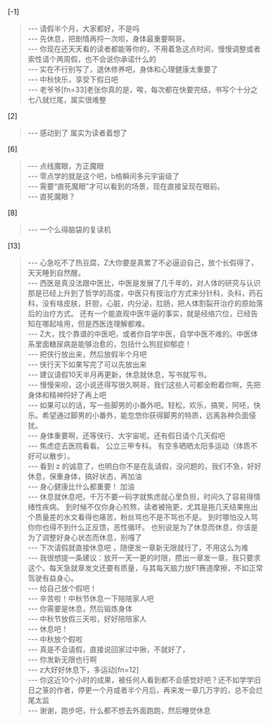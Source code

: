 
[-1] 
>--- 请假半个月，大家都好，不是吗<br>
>--- 先休息，把剧情再捋一次呗，身体最重要啊哥。<br>
>--- 你现在还天天看的读者都能等你的，不用着急这点时间，慢慢调整或者索性请个两周假，也不会说你承诺什么的<br>
>--- 实在不行别写了，退休修养吧，身体和心理健康太重要了<br>
>--- 中秋快乐，享受下假日吧<br>
>--- 老爷爷[fn=33]老张你真的是，唉，每次都在快要完结，书写个十分之七八就烂尾，属实很难整<br>

[2] 
>--- 感动到了  属实为读者着想了<br>

[6] 
>--- 点线魔眼，方正魔眼<br>
>--- 零点学的就是这个吧，b格瞬间多元宇宙级了<br>
>--- 需要“直死魔眼”才可以看到的场景，现在直接呈现在眼前。<br>
>--- 直死魔眼？<br>

[8] 
>--- 一个么得脑袋的复读机<br>

[13] 
>--- 心急吃不了热豆腐，Z大你要是真累了不必逼迫自己，放个长假得了，天天睡到自然醒。<br>
>--- 西医是真没法跟中医比，中医是发展了几千年的，对人体的研究与认识那是已经上升到了哲学的高度，中医只有按治疗方式来分针科，灸科，药石科，没有啥皮肤，肝胆，心脏，内分泌，肛肠，把人体割裂开治疗的原始落后的治疗方式。 还有一个能直观中医牛逼的事实，就是经络穴位，已经告知在哪起啥用，但是西医连理解都难。<br>
>--- Z大，找个靠谱的中医吧，或者你自学中医，自学中医不难的。中医体系里面糖尿病是能够治愈的，包括什么狗屁抑郁症！<br>
>--- 把侠行放出来，然后放假半个月吧<br>
>--- 侠行天下如果写完了可以先放出来<br>
>--- 建议请假10天半月再更新，休息就休息，写书就写书。<br>
>--- 慢慢来呗，这小说还得写很久啊哥，我们这些人可都全盼着你啊，先把身体和精神捋好了再上吧<br>
>--- 如果可以的话，写一些脚男的小番外吧。轻松，欢乐，搞笑，阿呸，快乐。希望通过脚男的小番外，能忽悠你获得脚男的特质，远离各种负面侵扰。<br>
>--- 身体重要啊，还等侠行、大宇宙呢。还有假日请个几天假吧<br>
>--- 焦虑症去医院看看。
公立三甲专科。
有空多晒晒太阳多运动（体质不好可以散步）。<br>
>--- 看到 z 的诚意了，也明白你不是在乱请假，没问题的，我们不急，好好休息，保重身体，搞好状态，再加油<br>
>--- 身心健康比什么都重要！ 加油<br>
>--- 休息就休息吧，千万不要一码字就焦虑就心里负担，时间久了容易得情绪性疾病。
到时候不仅你身心煎熬，读者被拖更，尤其是拖几天结果拖出个质量差的水文看得也痛苦，粉丝骂也不是不骂也不是。
到时哪怕没人骂你你也得不到什么正反馈，恶性循环。
也别说是为了休息而休息，你该是为了调整好身心状态而休息，别嘎了<br>
>--- 下次请假就直接休息吧 ，随便发一章新无限就行了，不用这么为难<br>
>--- 我很想提一条建议：放开一天一更的时限，攒出一章发一章，我只要求这个。每天急就章发文还要有质量，与其每天脑力放F1赛道摩擦，不如正常驾驶有益身心。<br>
>--- 给自己放个假吧！<br>
>--- 辛苦啦！中秋节休息一下陪陪家人吧<br>
>--- 你需要是休息，然后锻炼身体<br>
>--- 中秋节放假三天啦，好好陪陪家人<br>
>--- 休息吧！<br>
>--- 中秋放个假啦<br>
>--- 真是不会请假，直接说回家过中揪，不就好了，<br>
>--- 你发新无限也行啊<br>
>--- z大好好休息下，多运动[fn=12]<br>
>--- 你这近10个小时的成果，被任何人看到都不会感觉好吧？还不如学学旧日之箓的作者，停更一个月或者半个月后，再来发一章几万字的，总不会烂尾太监<br>
>--- 谢谢，跑步吧，什么都不想去外面跑跑，然后睡觉休息<br>
